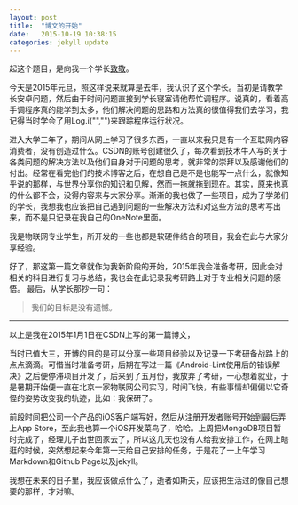 ```yaml
---
layout: post
title:  "博文的开始"
date:   2015-10-19 10:38:15
categories: jekyll update
---
```

起这个题目，是向我一个学长[致敬](http://blog.csdn.net/decting/article/details/8062457)。

今天是2015年元旦，照这样说来就算是去年，我认识了这个学长。当初是请教学长安卓问题，然后由于时间问题直接到学长寝室请他帮忙调程序。说真的，看着高手调程序真的能学到太多，他们解决问题的思路和方法真的很值得我们去学习，我记得当时学会了用Log.i("","")来跟踪程序运行状况。

   进入大学三年了，期间从网上学习了很多东西，一直以来我只是有一个互联网内容消费者，没有创造过什么。CSDN的账号创建很久了，每次看到技术牛人写的关于各类问题的解决方法以及他们自身对于问题的思考，就非常的崇拜以及感谢他们的付出。经常在看完他们的技术博客之后，在想自己是不是也能写一点什么，就像知乎说的那样，与世界分享你的知识和见解，然而一拖就拖到现在。其实，原来也真的什么都不会，没得内容来与大家分享。渐渐的我也做了一些项目，成为了学弟们的学长，我想我也应该把自己遇到问题的一些解决方法和对这些方法的思考写出来，而不是只记录在我自己的OneNote里面。

   我是物联网专业学生，所开发的一些也都是软硬件结合的项目，我会在此与大家分享经验。

   好了，那这第一篇文章就作为我新阶段的开始，2015年我会准备考研，因此会对相关的科目进行复习与总结，我也会在此记录我考研路上对于专业相关问题的感悟。
   最后，从学长那抄一句：
   
   >我们的目标是没有遗憾。
  
   ------
   
   以上是我在2015年1月1日在CSDN上写的第一篇博文，
   
   当时已值大三，开博的目的是可以分享一些项目经验以及记录一下考研备战路上的点点滴滴。可惜当时准备考研，后期在写过一篇《Android-Lint使用后的错误解决》之后便停滞项目开发了，后来到了五月份，我放弃了考研，一心想着就业，于是暑期开始便一直在北京一家物联网公司实习，时间飞快，有些事情却偏偏以它奇怪的姿势改变我的轨迹，比如：我保研了。
   
   前段时间把公司一个产品的iOS客户端写好，然后从注册开发者账号开始到最后弄上App Store，至此我也算一个iOS开发菜鸟了，哈哈。上周把MongoDB项目暂时完成了，经理儿子出世回家去了，所以这几天也没有人给我安排工作，在网上瞎逛的时候，突然想起来今年第一天给自己安排的任务，于是花了一上午学习Markdown和Github Page以及jekyll。
   
   我想在未来的日子里，我应该做点什么了，逝者如斯夫，应该把生活过的像自己想要的那样，才对嘛。
   
